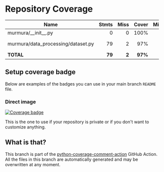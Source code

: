 # Repository Coverage



| Name                                |    Stmts |     Miss |   Cover |   Missing |
|------------------------------------ | -------: | -------: | ------: | --------: |
| murmura/\_\_init\_\_.py             |        0 |        0 |    100% |           |
| murmura/data\_processing/dataset.py |       79 |        2 |     97% |  121, 135 |
|                           **TOTAL** |   **79** |    **2** | **97%** |           |


## Setup coverage badge

Below are examples of the badges you can use in your main branch `README` file.

### Direct image

[![Coverage badge](https://github.com/murtazahr/murmura/raw/python-coverage-comment-action-data/badge.svg)](https://github.com/murtazahr/murmura/tree/python-coverage-comment-action-data)

This is the one to use if your repository is private or if you don't want to customize anything.



## What is that?

This branch is part of the
[python-coverage-comment-action](https://github.com/marketplace/actions/python-coverage-comment)
GitHub Action. All the files in this branch are automatically generated and may be
overwritten at any moment.